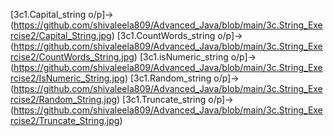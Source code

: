 [3c1.Capital_string o/p]->(https://github.com/shivaleela809/Advanced_Java/blob/main/3c.String_Exercise2/Capital_String.jpg)
[3c1.CountWords_string o/p]->(https://github.com/shivaleela809/Advanced_Java/blob/main/3c.String_Exercise2/CountWords_String.jpg)
[3c1.isNumeric_string o/p]->(https://github.com/shivaleela809/Advanced_Java/blob/main/3c.String_Exercise2/IsNumeric_String.jpg)
[3c1.Random_string o/p]->(https://github.com/shivaleela809/Advanced_Java/blob/main/3c.String_Exercise2/Random_String.jpg)
[3c1.Truncate_string o/p]->(https://github.com/shivaleela809/Advanced_Java/blob/main/3c.String_Exercise2/Truncate_String.jpg)


